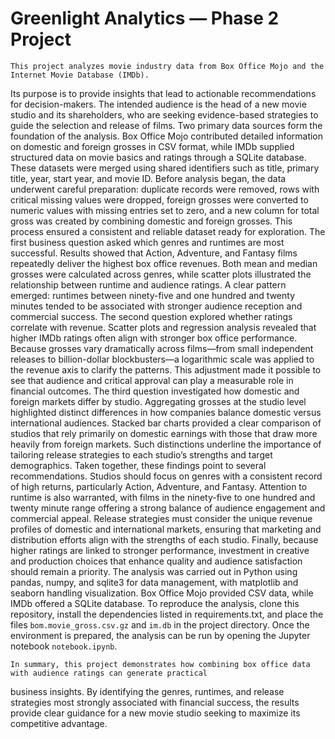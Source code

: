 # Greenlight Analytics — Phase 2 Project

	This project analyzes movie industry data from Box Office Mojo and the Internet Movie Database (IMDb). 
Its purpose is to provide insights that lead to actionable recommendations for decision-makers. 
The intended audience is the head of a new movie studio and its shareholders, who are seeking evidence-based 
strategies to guide the selection and release of films. Two primary data sources form the foundation of the analysis. 
Box Office Mojo contributed detailed information on domestic and foreign grosses in CSV format, while IMDb supplied 
structured data on movie basics and ratings through a SQLite database. 
	These datasets were merged using shared identifiers such as title, primary title, year, start year, and movie ID. 
Before analysis began, the data underwent careful preparation: duplicate records were removed, rows with critical 
missing values were dropped, foreign grosses were converted to numeric values with missing entries set to zero, 
and a new column for total gross was created by combining domestic and foreign grosses. This process ensured a 
consistent and reliable dataset ready for exploration.  The first business question asked which genres and runtimes 
are most successful. Results showed that Action, Adventure, and Fantasy films repeatedly deliver the highest box 
office revenues. Both mean and median grosses were calculated across genres, while scatter plots illustrated 
the relationship between runtime and audience ratings. 
	A clear pattern emerged: runtimes between ninety-five and one hundred and twenty minutes tended to be associated 
with stronger audience reception and commercial success.  The second question explored whether ratings correlate with 
revenue. Scatter plots and regression analysis revealed that higher IMDb ratings often align with stronger box office 
performance. Because grosses vary dramatically across films—from small independent releases to billion-dollar 
blockbusters—a logarithmic scale was applied to the revenue axis to clarify the patterns. 
	This adjustment made it possible to see that audience and critical approval can play a measurable role in 
financial outcomes.  The third question investigated how domestic and foreign markets differ by studio. 
Aggregating grosses at the studio level highlighted distinct differences in how companies balance domestic versus 
international audiences. Stacked bar charts provided a clear comparison of studios that rely primarily on domestic 
earnings with those that draw more heavily from foreign markets. Such distinctions underline the importance of 
tailoring release strategies to each studio’s strengths and target demographics.  Taken together, these findings point
to several recommendations. Studios should focus on genres with a consistent record of high returns, particularly 
Action, Adventure, and Fantasy. 
	Attention to runtime is also warranted, with films in the ninety-five to one hundred 
and twenty minute range offering a strong balance of audience engagement and commercial appeal. 
Release strategies must consider the unique revenue profiles of domestic and international markets, 
ensuring that marketing and distribution efforts align with the strengths of each studio. Finally, because higher 
ratings are linked to stronger performance, investment in creative and production choices that enhance quality and 
audience satisfaction should remain a priority.  The analysis was carried out in Python using pandas, numpy, and 
sqlite3 for data management, with matplotlib and seaborn handling visualization. Box Office Mojo provided CSV data, 
while IMDb offered a SQLite database. To reproduce the analysis, clone this repository, install the dependencies 
listed in requirements.txt, and place the files `bom.movie_gross.csv.gz` and `im.db` in the project directory. 
Once the environment is prepared, the analysis can be run by opening the Jupyter notebook `notebook.ipynb`.

	In summary, this project demonstrates how combining box office data with audience ratings can generate practical 
business insights. By identifying the genres, runtimes, and release strategies most strongly associated with 
financial success, the results provide clear guidance for a new movie studio seeking to maximize its competitive 
advantage.
